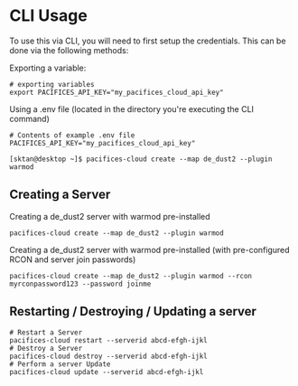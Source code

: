 # CLI Usage

To use this via CLI, you will need to first setup the credentials. This can be done via the following methods:

Exporting a variable:
```
# exporting variables
export PACIFICES_API_KEY="my_pacifices_cloud_api_key"
```

Using a .env file (located in the directory you're executing the CLI command)
```
# Contents of example .env file
PACIFICES_API_KEY="my_pacifices_cloud_api_key"

[sktan@desktop ~]$ pacifices-cloud create --map de_dust2 --plugin warmod
```

## Creating a Server

Creating a de_dust2 server with warmod pre-installed

```
pacifices-cloud create --map de_dust2 --plugin warmod
```

Creating a de_dust2 server with warmod pre-installed (with pre-configured RCON and server join passwords)

```
pacifices-cloud create --map de_dust2 --plugin warmod --rcon myrconpassword123 --password joinme
```

## Restarting / Destroying / Updating a server

```
# Restart a Server
pacifices-cloud restart --serverid abcd-efgh-ijkl
# Destroy a Server
pacifices-cloud destroy --serverid abcd-efgh-ijkl
# Perform a server Update
pacifices-cloud update --serverid abcd-efgh-ijkl
```
